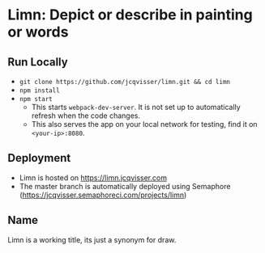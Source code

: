 # Limn: Depict or describe in painting or words

## Run Locally

- `git clone https://github.com/jcqvisser/limn.git && cd limn`
- `npm install`
- `npm start`
  - This starts `webpack-dev-server`. It is not set up to automatically refresh when the code changes.
  - This also serves the app on your local network for testing, find it on `<your-ip>:8080`.

## Deployment

- Limn is hosted on https://limn.jcqvisser.com
- The master branch is automatically deployed using Semaphore (https://jcqvisser.semaphoreci.com/projects/limn)

## Name

Limn is a working title, its just a synonym for draw.
